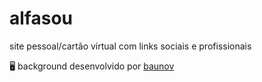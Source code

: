 # alfasou

site pessoal/cartão virtual com links sociais e profissionais

:desktop_computer: background desenvolvido por [baunov](https://github.com/baunov/gradients-bg)
